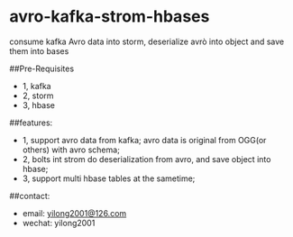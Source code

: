# avro-kafka-strom-hbases
consume kafka Avro data into storm, deserialize avrò into object and save them into bases

##Pre-Requisites
- 1, kafka
- 2, storm
- 3, hbase

##features:
- 1, support avro data from kafka; avro data is original from OGG(or others) with avro schema;
- 2, bolts int strom do deserialization from avro, and save object into hbase;
- 3, support multi hbase tables at the sametime;

##contact:
- email: yilong2001@126.com
- wechat: yilong2001

